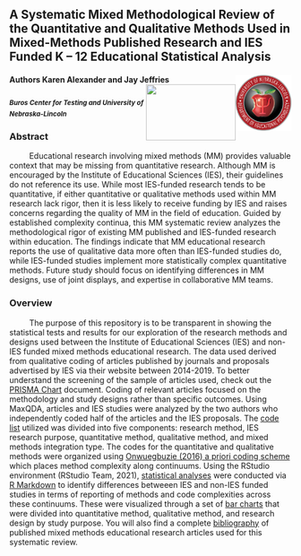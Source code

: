 ## A Systematic Mixed Methodological Review of the Quantitative and Qualitative Methods Used in Mixed-Methods Published Research and IES Funded K – 12 Educational Statistical Analysis
#### Authors Karen Alexander and Jay Jeffries <img align="right" width="100" height="100" src="https://github.com/jjeffries13/MM-SR/blob/main/Images/Screen%20Shot%202021-10-19%20at%2010.20.44%20AM.png?raw=true"> <img align="right" width="160" height="100" src="https://ucomm.unl.edu/images/brand-book/secondary-logos/buros.jpg"> 
<sub> ***Buros Center for Testing and University of Nebraska-Lincoln*** </sub> 

### Abstract
&nbsp;&nbsp;&nbsp;&nbsp;&nbsp;&nbsp;&nbsp;&nbsp; Educational research involving mixed methods (MM) provides valuable context that may be missing from quantitative research. Although MM is encouraged by the Institute of Educational Sciences (IES), their guidelines do not reference its use. While most IES-funded research tends to be quantitative, if either quantitative or qualitative methods used within MM research lack rigor, then it is less likely to receive funding by IES and raises concerns regarding the quality of MM in the field of education. Guided by established complexity continua, this MM systematic review analyzes the methodological rigor of existing MM published and IES-funded research within education. The findings indicate that MM educational research reports the use of qualitative data more often than IES-funded studies do, while IES-funded studies implement more statistically complex quantitative methods. Future study should focus on identifying differences in MM designs, use of joint displays, and expertise in collaborative MM teams.

### Overview
&nbsp;&nbsp;&nbsp;&nbsp;&nbsp;&nbsp;&nbsp;&nbsp; The purpose of this repository is to be transparent in showing the statistical tests and results for our exploration of the research methods and designs used between the Institute of Educational Sciences (IES) and non-IES funded mixed methods educational research. The data used derived from qualitative coding of articles published by journals and proposals advertised by IES via their website between 2014-2019. To better understand the screening of the sample of articles used, check out the [PRISMA Chart](https://github.com/jjeffries13/MM-SR/blob/main/Figures/MMIES_PRISMA.pdf) document. Coding of relevant articles focused on the methodology and study designs rather than specific outcomes. Using MaxQDA, articles and IES studies were analyzed by the two authors who independently coded half of the articles and the IES proposals. The [code list](https://github.com/jjeffries13/MM-SR/blob/main/Figures/CodeSystem.pdf) utilized was divided into five components: research method, IES research purpose, quantitative method, qualitative method, and mixed methods integration type. The codes for the quantitative and qualitative methods were organized using [Onwuegbuzie (2016) a priori coding scheme](https://github.com/jjeffries13/MM-SR/blob/main/Images/ComplexityContinuums_Onwuegbuzie_.pdf) which places method complexity along continuums. Using the RStudio environment (RStudio Team, 2021), [statistical analyses](https://github.com/jjeffries13/MM-SR/blob/main/Code/MM-SR_Analysis.pdf) were conducted via [R Markdown](https://github.com/jjeffries13/MM-SR/blob/main/Code/MM-SR_Analysis.Rmd) to identify differences betweeen IES and non-IES funded studies in terms of reporting of methods and code complexities across these continuums. These were visualized through a set of [bar charts](https://github.com/jjeffries13/MM-SR/blob/main/Figures/StudyDesignbyPurpose.pdf) that were divided into quantitative method, qualitative method, and research design by study purpose. You will also find a complete [bibliography](https://github.com/jjeffries13/MM-SR/blob/main/References/MMArticles_References.pdf) of published mixed methods educational research articles used for this systematic review. 
